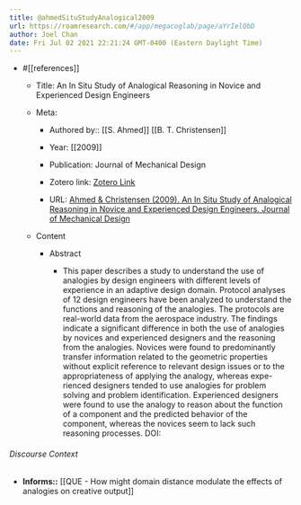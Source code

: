 ```yaml
---
title: @ahmedSituStudyAnalogical2009
url: https://roamresearch.com/#/app/megacoglab/page/aYrIelQbD
author: Joel Chan
date: Fri Jul 02 2021 22:21:24 GMT-0400 (Eastern Daylight Time)
---
```


- #[[references]]

    - Title: An In Situ Study of Analogical Reasoning in Novice and Experienced Design Engineers

    - Meta:

        - Authored by:: [[S. Ahmed]] [[B. T. Christensen]]

        - Year: [[2009]]

        - Publication: Journal of Mechanical Design

        - Zotero link: [Zotero Link](zotero://select/items/1_SSD3JBV4)

        - URL: [Ahmed & Christensen (2009). An In Situ Study of Analogical Reasoning in Novice and Experienced Design Engineers. Journal of Mechanical Design](https://asmedigitalcollection.asme.org/mechanicaldesign/article/131/11/111004/418119/An-In-Situ-Study-of-Analogical-Reasoning-in-Novice)

    - Content

        - Abstract

            - This paper describes a study to understand the use of analogies by design engineers with different levels of experience in an adaptive design domain. Protocol analyses of 12 design engineers have been analyzed to understand the functions and reasoning of the analogies. The protocols are real-world data from the aerospace industry. The findings indicate a significant difference in both the use of analogies by novices and experienced designers and the reasoning from the analogies. Novices were found to predominantly transfer information related to the geometric properties without explicit reference to relevant design issues or to the appropriateness of applying the analogy, whereas expe- rienced designers tended to use analogies for problem solving and problem identification. Experienced designers were found to use the analogy to reason about the function of a component and the predicted behavior of the component, whereas the novices seem to lack such reasoning processes. DOI:

###### Discourse Context

- **Informs::** [[QUE - How might domain distance modulate the effects of analogies on creative output]]
